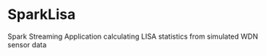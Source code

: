 SparkLisa
=========

Spark Streaming Application calculating LISA statistics from simulated WDN sensor data
